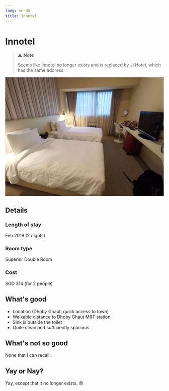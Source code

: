 ```yaml
---
lang: en-US
title: Innotel
---
```


# Innotel

> :warning: **Note**
> 
> Seems like Innotel no longer exists and is replaced by Ji Hotel, which has the same address.

![img](/innotel.jpg)

## Details
### Length of stay 
Feb 2019 (2 nights)

### Room type 
Superior Double Room

### Cost 
SGD 314 (for 2 people)

## What's good
- Location (Dhoby Ghaut, quick access to town)
- Walkable distance to Dhoby Ghaut MRT station
- Sink is outside the toilet
- Quite clean and sufficiently spacious

## What's not so good
None that I can recall.

## Yay or Nay?
Yay, except that it no longer exists. :disappointed:

